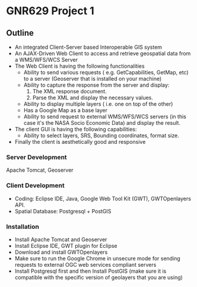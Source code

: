 # GNR629 Project 1

## Outline
* An integrated Client-Server based Interoperable GIS system
* An AJAX-Driven Web Client to access and retrieve geospatial data from a WMS/WFS/WCS Server
* The Web Client is having the following functionalities 
    * Ability to send various requests ( e.g. GetCapabilities, GetMap, etc) to a server (Geoserver that is installed on your machine)
	* Ability to capture the response from the server and display: 
		1. The XML response document. 
		2. Parse the XML and display the necessary values.
	* Ability to display multiple layers ( i.e. one on top of the other)
	* Has a Google Map as a base layer
	* Ability to send request to external WMS/WFS/WCS servers (in this case it's the NASA Socio Economic Data) and display the result.
* The client GUI is having the following capabilities:
	* Ability to select layers, SRS, Bounding coordinates, format size.
* Finally the client is aesthetically good and responsive

### Server Development
Apache Tomcat, Geoserver

### Client Development
* Coding: Eclipse IDE, Java, Google Web Tool Kit (GWT), GWTOpenlayers API.
* Spatial Database: Postgresql + PostGIS

### Installation
* Install Apache Tomcat and Geoserver
* Install Eclipse IDE, GWT plugin for Eclipse
* Download and install GWTOpenlayers
* Make sure to run the Google Chrome in unsecure mode for sending requests to external OGC web services compliant servers
* Install Postgresql first and then Install PostGIS (make sure it is compatible with the specific version of geolayers that you are using)

